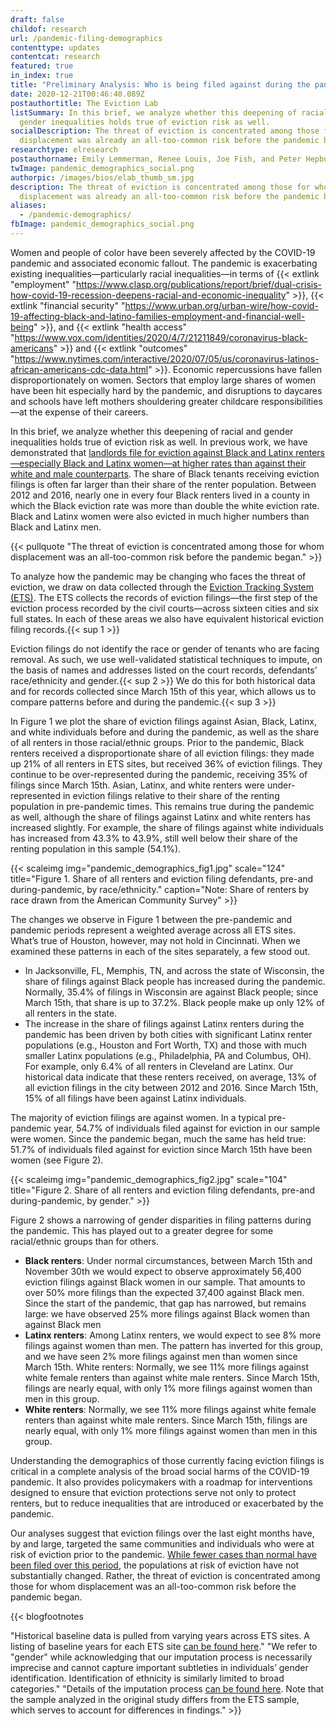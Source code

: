 ```yaml
---
draft: false
childof: research
url: /pandemic-filing-demographics
contenttype: updates
contentcat: research
featured: true
in_index: true
title: "Preliminary Analysis: Who is being filed against during the pandemic? "
date: 2020-12-21T00:46:40.089Z
postauthortitle: The Eviction Lab
listSummary: In this brief, we analyze whether this deepening of racial and
  gender inequalities holds true of eviction risk as well.
socialDescription: The threat of eviction is concentrated among those for whom
  displacement was already an all-too-common risk before the pandemic began.
researchtype: elresearch
postauthorname: Emily Lemmerman, Renee Louis, Joe Fish, and Peter Hepburn
twImage: pandemic_demographics_social.png
authorpic: /images/bios/elab_thumb_sm.jpg
description: The threat of eviction is concentrated among those for whom
  displacement was already an all-too-common risk before the pandemic began.
aliases:
  - /pandemic-demographics/
fbImage: pandemic_demographics_social.png
---
```

Women and people of color have been severely affected by the COVID-19 pandemic and associated economic fallout. The pandemic is exacerbating existing inequalities—particularly racial inequalities—in terms of {{< extlink "employment" "https://www.clasp.org/publications/report/brief/dual-crisis-how-covid-19-recession-deepens-racial-and-economic-inequality" >}}, {{< extlink "financial security" "https://www.urban.org/urban-wire/how-covid-19-affecting-black-and-latino-families-employment-and-financial-well-being" >}}, and {{< extlink "health access" "https://www.vox.com/identities/2020/4/7/21211849/coronavirus-black-americans" >}} and {{< extlink "outcomes" "https://www.nytimes.com/interactive/2020/07/05/us/coronavirus-latinos-african-americans-cdc-data.html" >}}. Economic repercussions have fallen disproportionately on women. Sectors that employ large shares of women have been hit especially hard by the pandemic, and disruptions to daycares and schools have left mothers shouldering greater childcare responsibilities—at the expense of their careers.

In this brief, we analyze whether this deepening of racial and gender inequalities holds true of eviction risk as well. In previous work, we have demonstrated that [landlords file for eviction against Black and Latinx renters—especially Black and Latinx women—at higher rates than against their white and male counterparts](/demographics-of-eviction/). The share of Black tenants receiving eviction filings is often far larger than their share of the renter population. Between 2012 and 2016, nearly one in every four Black renters lived in a county in which the Black eviction rate was more than double the white eviction rate. Black and Latinx women were also evicted in much higher numbers than Black and Latinx men. 

{{< pullquote "The threat of eviction is concentrated among those for whom displacement was an all-too-common risk before the pandemic began." >}}

To analyze how the pandemic may be changing who faces the threat of eviction, we draw on data collected through the [Eviction Tracking System (ETS)](https://evictionlab.org/eviction-tracking/). The ETS collects the records of eviction filings—the first step of the eviction process recorded by the civil courts—across sixteen cities and six full states. In each of these areas we also have equivalent historical eviction filing records.{{< sup 1 >}} 

Eviction filings do not identify the race or gender of tenants who are facing removal. As such, we use well-validated statistical techniques to impute, on the basis of names and addresses listed on the court records, defendants’ race/ethnicity and gender.{{< sup 2 >}} We do this for both historical data and for records collected since March 15th of this year, which allows us to compare patterns before and during the pandemic.{{< sup 3 >}}

In Figure 1 we plot the share of eviction filings against Asian, Black, Latinx, and white individuals before and during the pandemic, as well as the share of all renters in those racial/ethnic groups. Prior to the pandemic, Black renters received a disproportionate share of all eviction filings: they made up 21% of all renters in ETS sites, but received 36% of eviction filings. They continue to be over-represented during the pandemic, receiving 35% of filings since March 15th. Asian, Latinx, and white renters were under-represented in eviction filings relative to their share of the renting population in pre-pandemic times. This remains true during the pandemic as well, although the share of filings against Latinx and white renters has increased slightly. For example, the share of filings against white individuals has increased from 43.3% to 43.9%, still well below their share of the renting population in this sample (54.1%).

{{< scaleimg img="pandemic_demographics_fig1.jpg" scale="124" title="Figure 1. Share of all renters and eviction filing defendants, pre-and during-pandemic, by race/ethnicity." caption="Note: Share of renters by race drawn from the American Community Survey" >}}

The changes we observe in Figure 1 between the pre-pandemic and pandemic periods represent a weighted average across all ETS sites. What’s true of Houston, however, may not hold in Cincinnati. When we examined these patterns in each of the sites separately, a few stood out. 

* In Jacksonville, FL, Memphis, TN, and across the state of Wisconsin, the share of filings against Black people has increased during the pandemic. Normally, 35.4% of filings in Wisconsin are against Black people; since March 15th, that share is up to 37.2%. Black people make up only 12% of all renters in the state. 
* The increase in the share of filings against Latinx renters during the pandemic has been driven by both cities with significant Latinx renter populations (e.g., Houston and Fort Worth, TX) and those with much smaller Latinx populations (e.g., Philadelphia, PA and Columbus, OH). For example, only 6.4% of all renters in Cleveland are Latinx. Our historical data indicate that these renters received, on average, 13% of all eviction filings in the city between 2012 and 2016. Since March 15th, 15% of all filings have been against Latinx individuals.  

The majority of eviction filings are against women. In a typical pre-pandemic year, 54.7% of individuals filed against for eviction in our sample were women. Since the pandemic began, much the same has held true: 51.7% of individuals filed against for eviction since March 15th have been women (see Figure 2). 

{{< scaleimg img="pandemic_demographics_fig2.jpg" scale="104" title="Figure 2. Share of all renters and eviction filing defendants, pre-and during-pandemic, by gender." >}}

Figure 2 shows a narrowing of gender disparities in filing patterns during the pandemic. This has played out to a greater degree for some racial/ethnic groups than for others. 

* **Black renters**: Under normal circumstances, between March 15th and November 30th we would expect to observe approximately 56,400 eviction filings against Black women in our sample. That amounts to over 50% more filings than the expected 37,400 against Black men. Since the start of the pandemic, that gap has narrowed, but remains large: we have observed 25% more filings against Black women than against Black men
* **Latinx renters**: Among Latinx renters, we would expect to see 8% more filings against women than men. The pattern has inverted for this group, and we have seen 2% more filings against men than women since March 15th.
  White renters: Normally, we see 11% more filings against white female renters than against white male renters. Since March 15th, filings are nearly equal, with only 1% more filings against women than men in this group.
* **White renters**: Normally, we see 11% more filings against white female renters than against white male renters. Since March 15th, filings are nearly equal, with only 1% more filings against women than men in this group.

Understanding the demographics of those currently facing eviction filings is critical in a complete analysis of the broad social harms of the COVID-19 pandemic. It also provides policymakers with a roadmap for interventions designed to ensure that eviction protections serve not only to protect renters, but to reduce inequalities that are introduced or exacerbated by the pandemic. 

Our analyses suggest that eviction filings over the last eight months have, by and large, targeted the same communities and individuals who were at risk of eviction prior to the pandemic. [While fewer cases than normal have been filed over this period](https://evictionlab.org/missing-eviction-filings/), the populations at risk of eviction have not substantially changed. Rather, the threat of eviction is concentrated among those for whom displacement was an all-too-common risk before the pandemic began.

{{< blogfootnotes 

"Historical baseline data is pulled from varying years across ETS sites. A listing of baseline years for each ETS site [can be found here](/eviction-tracking/get-the-data/)." 
"We refer to &quot;gender&quot; while acknowledging that our imputation process is necessarily imprecise and cannot capture important subtleties in individuals’ gender identification. Identification of ethnicity is similarly limited to broad categories."
"Details of the imputation process [can be found here](/demographics-of-eviction/). Note that the sample analyzed in the original study differs from the ETS sample, which serves to account for differences in findings." >}}